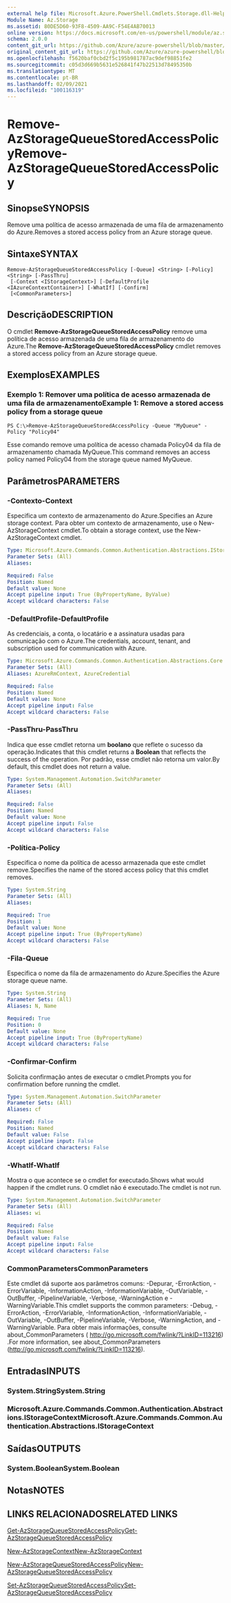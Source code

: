 ```yaml
---
external help file: Microsoft.Azure.PowerShell.Cmdlets.Storage.dll-Help.xml
Module Name: Az.Storage
ms.assetid: 80DE5D60-93F8-4509-AA9C-F54E4AB70013
online version: https://docs.microsoft.com/en-us/powershell/module/az.storage/remove-azstoragequeuestoredaccesspolicy
schema: 2.0.0
content_git_url: https://github.com/Azure/azure-powershell/blob/master/src/Storage/Storage.Management/help/Remove-AzStorageQueueStoredAccessPolicy.md
original_content_git_url: https://github.com/Azure/azure-powershell/blob/master/src/Storage/Storage.Management/help/Remove-AzStorageQueueStoredAccessPolicy.md
ms.openlocfilehash: f5620baf0cbd2f5c195b981787ac9def98851fe2
ms.sourcegitcommit: c05d3d669b5631e526841f47b22513d78495350b
ms.translationtype: MT
ms.contentlocale: pt-BR
ms.lasthandoff: 02/09/2021
ms.locfileid: "100116319"
---
```

# <span data-ttu-id="8bed6-101">Remove-AzStorageQueueStoredAccessPolicy</span><span class="sxs-lookup"><span data-stu-id="8bed6-101">Remove-AzStorageQueueStoredAccessPolicy</span></span>

## <span data-ttu-id="8bed6-102">Sinopse</span><span class="sxs-lookup"><span data-stu-id="8bed6-102">SYNOPSIS</span></span>
<span data-ttu-id="8bed6-103">Remove uma política de acesso armazenada de uma fila de armazenamento do Azure.</span><span class="sxs-lookup"><span data-stu-id="8bed6-103">Removes a stored access policy from an Azure storage queue.</span></span>

## <span data-ttu-id="8bed6-104">Sintaxe</span><span class="sxs-lookup"><span data-stu-id="8bed6-104">SYNTAX</span></span>

```
Remove-AzStorageQueueStoredAccessPolicy [-Queue] <String> [-Policy] <String> [-PassThru]
 [-Context <IStorageContext>] [-DefaultProfile <IAzureContextContainer>] [-WhatIf] [-Confirm]
 [<CommonParameters>]
```

## <span data-ttu-id="8bed6-105">Descrição</span><span class="sxs-lookup"><span data-stu-id="8bed6-105">DESCRIPTION</span></span>
<span data-ttu-id="8bed6-106">O cmdlet **Remove-AzStorageQueueStoredAccessPolicy** remove uma política de acesso armazenada de uma fila de armazenamento do Azure.</span><span class="sxs-lookup"><span data-stu-id="8bed6-106">The **Remove-AzStorageQueueStoredAccessPolicy** cmdlet removes a stored access policy from an Azure storage queue.</span></span>

## <span data-ttu-id="8bed6-107">Exemplos</span><span class="sxs-lookup"><span data-stu-id="8bed6-107">EXAMPLES</span></span>

### <span data-ttu-id="8bed6-108">Exemplo 1: Remover uma política de acesso armazenada de uma fila de armazenamento</span><span class="sxs-lookup"><span data-stu-id="8bed6-108">Example 1: Remove a stored access policy from a storage queue</span></span>
```
PS C:\>Remove-AzStorageQueueStoredAccessPolicy -Queue "MyQueue" -Policy "Policy04"
```

<span data-ttu-id="8bed6-109">Esse comando remove uma política de acesso chamada Policy04 da fila de armazenamento chamada MyQueue.</span><span class="sxs-lookup"><span data-stu-id="8bed6-109">This command removes an access policy named Policy04 from the storage queue named MyQueue.</span></span>

## <span data-ttu-id="8bed6-110">Parâmetros</span><span class="sxs-lookup"><span data-stu-id="8bed6-110">PARAMETERS</span></span>

### <span data-ttu-id="8bed6-111">-Contexto</span><span class="sxs-lookup"><span data-stu-id="8bed6-111">-Context</span></span>
<span data-ttu-id="8bed6-112">Especifica um contexto de armazenamento do Azure.</span><span class="sxs-lookup"><span data-stu-id="8bed6-112">Specifies an Azure storage context.</span></span>
<span data-ttu-id="8bed6-113">Para obter um contexto de armazenamento, use o New-AzStorageContext cmdlet.</span><span class="sxs-lookup"><span data-stu-id="8bed6-113">To obtain a storage context, use the New-AzStorageContext cmdlet.</span></span>

```yaml
Type: Microsoft.Azure.Commands.Common.Authentication.Abstractions.IStorageContext
Parameter Sets: (All)
Aliases:

Required: False
Position: Named
Default value: None
Accept pipeline input: True (ByPropertyName, ByValue)
Accept wildcard characters: False
```

### <span data-ttu-id="8bed6-114">-DefaultProfile</span><span class="sxs-lookup"><span data-stu-id="8bed6-114">-DefaultProfile</span></span>
<span data-ttu-id="8bed6-115">As credenciais, a conta, o locatário e a assinatura usadas para comunicação com o Azure.</span><span class="sxs-lookup"><span data-stu-id="8bed6-115">The credentials, account, tenant, and subscription used for communication with Azure.</span></span>

```yaml
Type: Microsoft.Azure.Commands.Common.Authentication.Abstractions.Core.IAzureContextContainer
Parameter Sets: (All)
Aliases: AzureRmContext, AzureCredential

Required: False
Position: Named
Default value: None
Accept pipeline input: False
Accept wildcard characters: False
```

### <span data-ttu-id="8bed6-116">-PassThru</span><span class="sxs-lookup"><span data-stu-id="8bed6-116">-PassThru</span></span>
<span data-ttu-id="8bed6-117">Indica que esse cmdlet retorna um **boolano** que reflete o sucesso da operação.</span><span class="sxs-lookup"><span data-stu-id="8bed6-117">Indicates that this cmdlet returns a **Boolean** that reflects the success of the operation.</span></span>
<span data-ttu-id="8bed6-118">Por padrão, esse cmdlet não retorna um valor.</span><span class="sxs-lookup"><span data-stu-id="8bed6-118">By default, this cmdlet does not return a value.</span></span>

```yaml
Type: System.Management.Automation.SwitchParameter
Parameter Sets: (All)
Aliases:

Required: False
Position: Named
Default value: None
Accept pipeline input: False
Accept wildcard characters: False
```

### <span data-ttu-id="8bed6-119">-Política</span><span class="sxs-lookup"><span data-stu-id="8bed6-119">-Policy</span></span>
<span data-ttu-id="8bed6-120">Especifica o nome da política de acesso armazenada que este cmdlet remove.</span><span class="sxs-lookup"><span data-stu-id="8bed6-120">Specifies the name of the stored access policy that this cmdlet removes.</span></span>

```yaml
Type: System.String
Parameter Sets: (All)
Aliases:

Required: True
Position: 1
Default value: None
Accept pipeline input: True (ByPropertyName)
Accept wildcard characters: False
```

### <span data-ttu-id="8bed6-121">-Fila</span><span class="sxs-lookup"><span data-stu-id="8bed6-121">-Queue</span></span>
<span data-ttu-id="8bed6-122">Especifica o nome da fila de armazenamento do Azure.</span><span class="sxs-lookup"><span data-stu-id="8bed6-122">Specifies the Azure storage queue name.</span></span>

```yaml
Type: System.String
Parameter Sets: (All)
Aliases: N, Name

Required: True
Position: 0
Default value: None
Accept pipeline input: True (ByPropertyName)
Accept wildcard characters: False
```

### <span data-ttu-id="8bed6-123">-Confirmar</span><span class="sxs-lookup"><span data-stu-id="8bed6-123">-Confirm</span></span>
<span data-ttu-id="8bed6-124">Solicita confirmação antes de executar o cmdlet.</span><span class="sxs-lookup"><span data-stu-id="8bed6-124">Prompts you for confirmation before running the cmdlet.</span></span>

```yaml
Type: System.Management.Automation.SwitchParameter
Parameter Sets: (All)
Aliases: cf

Required: False
Position: Named
Default value: False
Accept pipeline input: False
Accept wildcard characters: False
```

### <span data-ttu-id="8bed6-125">-WhatIf</span><span class="sxs-lookup"><span data-stu-id="8bed6-125">-WhatIf</span></span>
<span data-ttu-id="8bed6-126">Mostra o que acontece se o cmdlet for executado.</span><span class="sxs-lookup"><span data-stu-id="8bed6-126">Shows what would happen if the cmdlet runs.</span></span>
<span data-ttu-id="8bed6-127">O cmdlet não é executado.</span><span class="sxs-lookup"><span data-stu-id="8bed6-127">The cmdlet is not run.</span></span>

```yaml
Type: System.Management.Automation.SwitchParameter
Parameter Sets: (All)
Aliases: wi

Required: False
Position: Named
Default value: False
Accept pipeline input: False
Accept wildcard characters: False
```

### <span data-ttu-id="8bed6-128">CommonParameters</span><span class="sxs-lookup"><span data-stu-id="8bed6-128">CommonParameters</span></span>
<span data-ttu-id="8bed6-129">Este cmdlet dá suporte aos parâmetros comuns: -Depurar, -ErrorAction, -ErrorVariable, -InformationAction, -InformationVariable, -OutVariable, -OutBuffer, -PipelineVariable, -Verbose, -WarningAction e -WarningVariable.</span><span class="sxs-lookup"><span data-stu-id="8bed6-129">This cmdlet supports the common parameters: -Debug, -ErrorAction, -ErrorVariable, -InformationAction, -InformationVariable, -OutVariable, -OutBuffer, -PipelineVariable, -Verbose, -WarningAction, and -WarningVariable.</span></span> <span data-ttu-id="8bed6-130">Para obter mais informações, consulte about_CommonParameters ( http://go.microsoft.com/fwlink/?LinkID=113216) .</span><span class="sxs-lookup"><span data-stu-id="8bed6-130">For more information, see about_CommonParameters (http://go.microsoft.com/fwlink/?LinkID=113216).</span></span>

## <span data-ttu-id="8bed6-131">Entradas</span><span class="sxs-lookup"><span data-stu-id="8bed6-131">INPUTS</span></span>

### <span data-ttu-id="8bed6-132">System.String</span><span class="sxs-lookup"><span data-stu-id="8bed6-132">System.String</span></span>

### <span data-ttu-id="8bed6-133">Microsoft.Azure.Commands.Common.Authentication.Abstractions.IStorageContext</span><span class="sxs-lookup"><span data-stu-id="8bed6-133">Microsoft.Azure.Commands.Common.Authentication.Abstractions.IStorageContext</span></span>

## <span data-ttu-id="8bed6-134">Saídas</span><span class="sxs-lookup"><span data-stu-id="8bed6-134">OUTPUTS</span></span>

### <span data-ttu-id="8bed6-135">System.Boolean</span><span class="sxs-lookup"><span data-stu-id="8bed6-135">System.Boolean</span></span>

## <span data-ttu-id="8bed6-136">Notas</span><span class="sxs-lookup"><span data-stu-id="8bed6-136">NOTES</span></span>

## <span data-ttu-id="8bed6-137">LINKS RELACIONADOS</span><span class="sxs-lookup"><span data-stu-id="8bed6-137">RELATED LINKS</span></span>

[<span data-ttu-id="8bed6-138">Get-AzStorageQueueStoredAccessPolicy</span><span class="sxs-lookup"><span data-stu-id="8bed6-138">Get-AzStorageQueueStoredAccessPolicy</span></span>](./Get-AzStorageQueueStoredAccessPolicy.md)

[<span data-ttu-id="8bed6-139">New-AzStorageContext</span><span class="sxs-lookup"><span data-stu-id="8bed6-139">New-AzStorageContext</span></span>](./New-AzStorageContext.md)

[<span data-ttu-id="8bed6-140">New-AzStorageQueueStoredAccessPolicy</span><span class="sxs-lookup"><span data-stu-id="8bed6-140">New-AzStorageQueueStoredAccessPolicy</span></span>](./New-AzStorageQueueStoredAccessPolicy.md)

[<span data-ttu-id="8bed6-141">Set-AzStorageQueueStoredAccessPolicy</span><span class="sxs-lookup"><span data-stu-id="8bed6-141">Set-AzStorageQueueStoredAccessPolicy</span></span>](./Set-AzStorageQueueStoredAccessPolicy.md)

